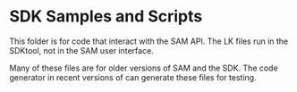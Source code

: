 # SDK Samples and Scripts

This folder is for code that interact with the SAM API. The LK files run in the SDKtool, not in the SAM user interface.

Many of these files are for older versions of SAM and the SDK. The code generator in recent versions of can generate these files for testing.

